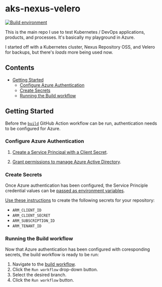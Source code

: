 <!-- omit in toc -->
# aks-nexus-velero

[![Build environment](https://github.com/adamrushuk/aks-nexus-velero/workflows/build/badge.svg)](https://github.com/adamrushuk/aks-nexus-velero/actions?query=workflow%3A%22build)

This is the main repo I use to test Kubernetes /  DevOps applications, products, and processes. It's basically my
playground in Azure.

I started off with a Kubernetes cluster, Nexus Repository OSS, and Velero  for backups, but there's *loads* more
being used now.

<!-- omit in toc -->
## Contents

- [Getting Started](#getting-started)
  - [Configure Azure Authentication](#configure-azure-authentication)
  - [Create Secrets](#create-secrets)
  - [Running the Build workflow](#running-the-build-workflow)

## Getting Started

Before the [`build`](./.github/workflows/build.yml) GitHub Action workflow can be run, authentication needs to be
configured for Azure.

### Configure Azure Authentication

1. [Create a Service Principal with a Client Secret](https://registry.terraform.io/providers/hashicorp/azuread/latest/docs/guides/service_principal_client_secret#creating-the-application-and-service-principal).

1. [Grant permissions to manage Azure Active Directory](https://registry.terraform.io/providers/hashicorp/azuread/latest/docs/guides/service_principal_configuration#azure-active-directory-permissions).

### Create Secrets

Once Azure authentication has been configured, the Service Principle credential values can be [passed as environment variables](https://registry.terraform.io/providers/hashicorp/azuread/latest/docs/guides/service_principal_client_secret#configuring-the-service-principal-in-terraform).

[Use these instructions](https://docs.github.com/en/free-pro-team@latest/actions/reference/encrypted-secrets#creating-encrypted-secrets-for-a-repository) to create the following secrets for your repository:

- `ARM_CLIENT_ID`
- `ARM_CLIENT_SECRET`
- `ARM_SUBSCRIPTION_ID`
- `ARM_TENANT_ID`

### Running the Build workflow

Now that Azure authentication has been configured with coresponding secrets, the build workflow is ready to be run:

1. Navigate to the [build workflow](/actions?query=workflow%3Abuild).
1. Click the `Run workflow` drop-down button.
1. Select the desired branch.
1. Click the `Run workflow` button.
